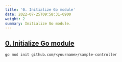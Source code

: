 ```yaml
---
title: '0. Initialize Go module'
date: 2022-07-25T09:58:31+0900
weight: 2
summary: Initialize Go module.
---
```


## [0. Initialize Go module](https://github.com/nakamasato/sample-controller/commit/da66cc673cb41856df5cd71dd6c80a768f816368)

```
go mod init github.com/<yourname>/sample-controller
```

